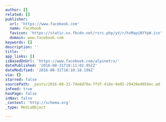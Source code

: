 ```yaml
---
author: []
related: []
publisher:
  url: 'https://www.facebook.com'
  name: Facebook
  favicon: 'https://static.xx.fbcdn.net/rsrc.php/yV/r/hzMapiNYYpW.ico'
  domain: www.facebook.com
keywords: []
description: ''
title: ''
app_links: []
isBasedOnUrl: 'https://www.facebook.com/alpinetrx/'
datePublished: '2016-08-31T18:11:02.952Z'
dateModified: '2016-08-31T18:10:18.196Z'
via: {}
starred: false
sourcePath: _posts/2016-08-31-74e0d70a-7fdf-418e-9e05-29428ed059ec.md
inFeed: true
hasPage: false
inNav: false
_context: 'http://schema.org'
_type: MediaObject

---
```

